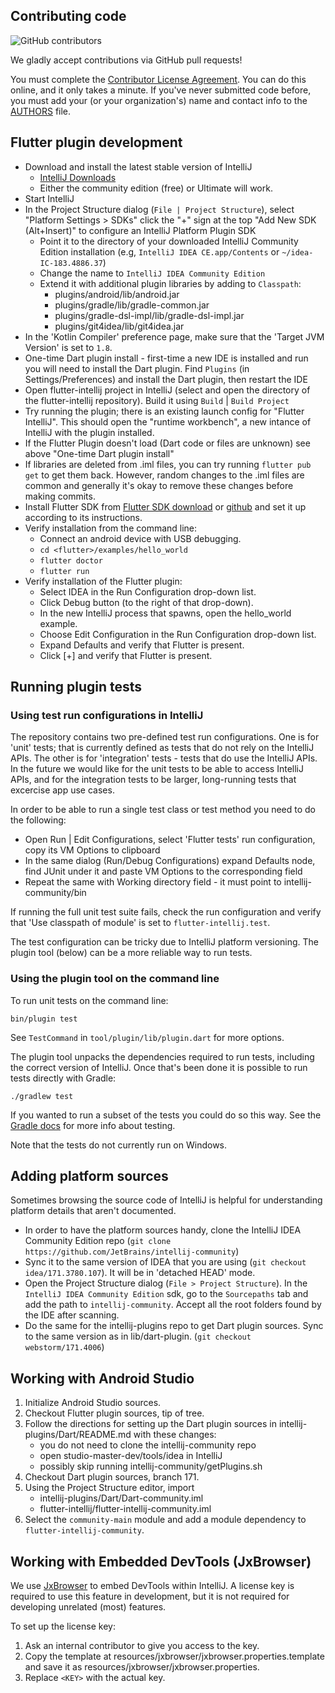 ## Contributing code

![GitHub contributors](https://img.shields.io/github/contributors/flutter/flutter-intellij.svg)

We gladly accept contributions via GitHub pull requests!

You must complete the
[Contributor License Agreement](https://cla.developers.google.com/clas).
You can do this online, and it only takes a minute. If you've never submitted code before,
you must add your (or your organization's) name and contact info to the [AUTHORS](AUTHORS)
file.

## Flutter plugin development

* Download and install the latest stable version of IntelliJ
  - [IntelliJ Downloads](https://www.jetbrains.com/idea/download/)
  - Either the community edition (free) or Ultimate will work.
* Start IntelliJ
* In the Project Structure dialog (`File | Project Structure`), select "Platform Settings > SDKs" click the "+" sign at the top "Add New SDK (Alt+Insert)" to configure an IntelliJ Platform Plugin SDK
  - Point it to the directory of your downloaded IntelliJ Community Edition installation (e.g, `IntelliJ IDEA CE.app/Contents` or `~/idea-IC-183.4886.37`)
  - Change the name to `IntelliJ IDEA Community Edition`
  - Extend it with additional plugin libraries by adding to `Classpath`:
    - plugins/android/lib/android.jar
    - plugins/gradle/lib/gradle-common.jar
    - plugins/gradle-dsl-impl/lib/gradle-dsl-impl.jar
    - plugins/git4idea/lib/git4idea.jar
* In the 'Kotlin Compiler' preference page, make sure that the 'Target JVM Version' is set to `1.8`.
* One-time Dart plugin install - first-time a new IDE is installed and run you will need to install the Dart plugin. Find `Plugins` (in Settings/Preferences) and install the Dart plugin, then restart the IDE
* Open flutter-intellij project in IntelliJ (select and open the directory of the flutter-intellij repository). Build it using `Build` | `Build Project`
* Try running the plugin; there is an existing launch config for "Flutter IntelliJ". This should open the "runtime workbench", a new intance of IntelliJ with the plugin installed.
* If the Flutter Plugin doesn't load (Dart code or files are unknown) see above "One-time Dart plugin install"
* If libraries are deleted from .iml files, you can try running `flutter pub get` to get them back. However, random changes to the .iml files are common and generally it's okay to remove these changes before making commits.
* Install Flutter SDK from [Flutter SDK download](https://flutter.dev/docs/get-started/install) or [github](https://github.com/flutter/flutter) and set it up according to its instructions.
* Verify installation from the command line:
  - Connect an android device with USB debugging.
  - `cd <flutter>/examples/hello_world`
  - `flutter doctor`
  - `flutter run`
* Verify installation of the Flutter plugin:
  - Select IDEA in the Run Configuration drop-down list.
  - Click Debug button (to the right of that drop-down).
  - In the new IntelliJ process that spawns, open the hello_world example.
  - Choose Edit Configuration in the Run Configuration drop-down list.
  - Expand Defaults and verify that Flutter is present.
  - Click [+] and verify that Flutter is present.

## Running plugin tests

### Using test run configurations in IntelliJ

The repository contains two pre-defined test run configurations. One is for 'unit' tests; that is
currently defined as tests that do not rely on the IntelliJ APIs. The other is for 'integration'
tests - tests that do use the IntelliJ APIs. In the future we would like for the unit tests to be
able to access IntelliJ APIs, and for the integration tests to be larger, long-running tests that
excercise app use cases.

In order to be able to run a single test class or test method you need to do the following:

* Open Run | Edit Configurations, select 'Flutter tests' run configuration, copy its VM Options
  to clipboard
* In the same dialog (Run/Debug Configurations) expand Defaults node, find JUnit under it and paste
  VM Options to the corresponding field
* Repeat the same with Working directory field - it must point to intellij-community/bin

If running the full unit test suite fails, check the run configuration and verify that 'Use classpath of module' is set to `flutter-intellij.test`.

The test configuration can be tricky due to IntelliJ platform versioning. The plugin tool (below) can be a more reliable way to run tests.

### Using the plugin tool on the command line

To run unit tests on the command line:

```
bin/plugin test
```

See `TestCommand` in `tool/plugin/lib/plugin.dart` for more options.

The plugin tool unpacks the dependencies required to run tests, including the correct version of IntelliJ. Once that's been done it is possible to run tests directly with Gradle:

```
./gradlew test
```

If you wanted to run a subset of the tests you could do so this way. See the [Gradle docs](https://docs.gradle.org/current/userguide/java_testing.html) for more info about testing.

Note that the tests do not currently run on Windows.

## Adding platform sources
Sometimes browsing the source code of IntelliJ is helpful for understanding platform details that aren't documented.

  - In order to have the platform sources handy, clone the IntelliJ IDEA Community Edition repo
(`git clone https://github.com/JetBrains/intellij-community`)
  - Sync it to the same version of IDEA that you are using (`git checkout idea/171.3780.107`). It will be in 'detached HEAD' mode.
  - Open the Project Structure dialog (`File > Project Structure`). In the `IntelliJ IDEA Community Edition` sdk, go to the `Sourcepaths` tab and add the path to `intellij-community`. Accept all the root folders found by the IDE after scanning.
  - Do the same for the intellij-plugins repo to get Dart plugin sources. Sync to the same version as in lib/dart-plugin. (`git checkout webstorm/171.4006`)

## Working with Android Studio

1. Initialize Android Studio sources.
2. Checkout Flutter plugin sources, tip of tree.
3. Follow the directions for setting up the Dart plugin sources in
   intellij-plugins/Dart/README.md with these changes:
    - you do not need to clone the intellij-community repo
    - open studio-master-dev/tools/idea in IntelliJ
    - possibly skip running intellij-community/getPlugins.sh
4. Checkout Dart plugin sources, branch 171.
5. Using the Project Structure editor, import
    - intellij-plugins/Dart/Dart-community.iml
    - flutter-intellij/flutter-intellij-community.iml
6. Select the `community-main` module and add a module dependency to
   `flutter-intellij-community`.

## Working with Embedded DevTools (JxBrowser)

We use [JxBrowser](https://www.teamdev.com/jxbrowser) to embed DevTools within IntelliJ. A license key is required to use this feature in development, but it is not required for developing unrelated (most) features. 

To set up the license key:
1. Ask an internal contributor to give you access to the key.
2. Copy the template at resources/jxbrowser/jxbrowser.properties.template and save it as resources/jxbrowser/jxbrowser.properties.
3. Replace `<KEY>` with the actual key.
